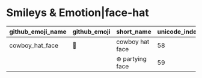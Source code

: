 # Smileys & Emotion|face-hat

|github_emoji_name|github_emoji|short_name|unicode_index|
|---|---|---|---|
|cowboy_hat_face|:cowboy_hat_face:|cowboy hat face|58|
|||⊛ partying face|59|
